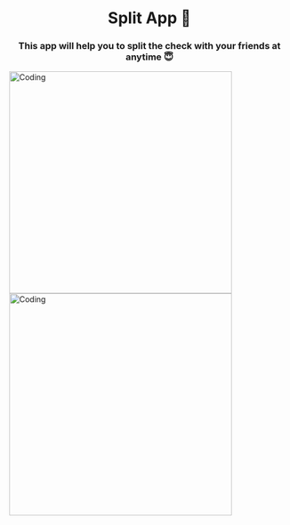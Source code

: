 <h1 align="center">Split App 💸</h1>
<h3 align="center">This app will help you to split the check with your friends at anytime 😇</h3>
<img align="center" alt="Coding" width="400" src="https://media.giphy.com/media/VTtANKl0beDFQRLDTh/giphy.gif">
<img align="center" alt="Coding" width="400" src="https://media.giphy.com/media/VTtANKl0beDFQRLDTh/giphy.gif">
